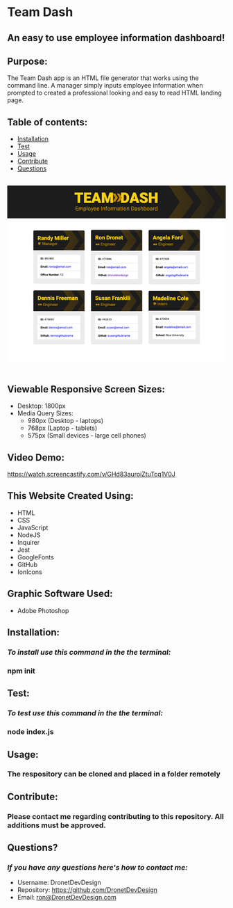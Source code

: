 # Team Dash
## An easy to use employee information dashboard!

## Purpose:
The Team Dash app is an HTML file generator that works using the command line. A manager simply inputs employee information when prompted to created a professional looking and easy to read HTML landing page.

## **Table of contents:**
  * [Installation](#installation)
  * [Test](#test)
  * [Usage](#usage)
  * [Contribute](#contribute)
  * [Questions](#questions)

<br>
<div align="left">
    <img src="./dist/images/team-dash-screenshot.jpg" width="800px" /> 
</div>
<br>

## Viewable Responsive Screen Sizes:
* Desktop: 1800px
* Media Query Sizes:
  - 980px (Desktop - laptops)
  - 768px (Laptop - tablets)
  - 575px (Small devices - large cell phones)

## Video Demo:
https://watch.screencastify.com/v/GHd83auroiZtuTcq1V0J

## This Website Created Using:
* HTML 
* CSS
* JavaScript
* NodeJS 
* Inquirer
* Jest 
* GoogleFonts 
* GitHub
* IonIcons


## Graphic Software Used:
* Adobe Photoshop

## Installation:
  ### *To install use this command in the the terminal:*
  ### npm init

## Test:
  ### *To test use this command in the the terminal:*
  ### node index.js

## Usage:
  ### The respository can be cloned and placed in a folder remotely

## Contribute:
### Please contact me regarding contributing to this repository. All additions must be approved.

## Questions?
### *If you have any questions here's how to contact me:*
* Username: DronetDevDesign
* Repository: https://github.com/DronetDevDesign
* Email: ron@DronetDevDesign.com
